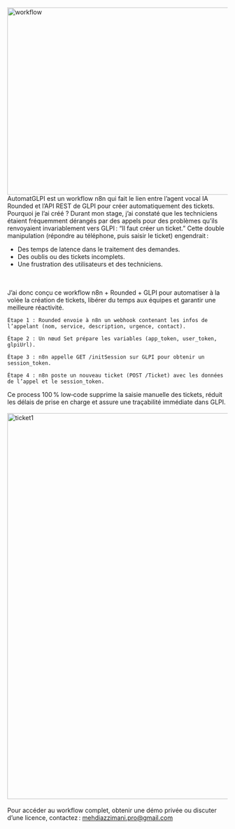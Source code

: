
<br><img width="861" height="428" alt="workflow" src="https://github.com/user-attachments/assets/ad684380-fce4-4d29-854a-8a3194f5ec77" />
<br>
AutomatGLPI est un workflow n8n qui fait le lien entre l’agent vocal IA Rounded et l’API REST de GLPI pour créer automatiquement des tickets.
<br>
Pourquoi je l’ai créé ?
Durant mon stage, j’ai constaté que les techniciens étaient fréquemment dérangés par des appels pour des problèmes qu’ils renvoyaient invariablement vers GLPI : “Il faut créer un ticket.” Cette double manipulation (répondre au téléphone, puis saisir le ticket) engendrait :
   - Des temps de latence dans le traitement des demandes.
   - Des oublis ou des tickets incomplets.
   - Une frustration des utilisateurs et des techniciens.
<br>     
<br>
J’ai donc conçu ce workflow n8n + Rounded + GLPI pour automatiser à la volée la création de tickets, libérer du temps aux équipes et garantir une meilleure réactivité.

    Étape 1 : Rounded envoie à n8n un webhook contenant les infos de l’appelant (nom, service, description, urgence, contact).

    Étape 2 : Un nœud Set prépare les variables (app_token, user_token, glpiUrl).

    Étape 3 : n8n appelle GET /initSession sur GLPI pour obtenir un session_token.

    Étape 4 : n8n poste un nouveau ticket (POST /Ticket) avec les données de l’appel et le session_token.

Ce process 100 % low‑code supprime la saisie manuelle des tickets, réduit les délais de prise en charge et assure une traçabilité immédiate dans GLPI.
<br>
<br>
<img width="1175" height="882" alt="ticket1" src="https://github.com/user-attachments/assets/557cb492-a58e-4f21-828e-a26d9c9be12d" />
<br>
<br>
Pour accéder au workflow complet, obtenir une démo privée ou discuter d’une licence, contactez : mehdiazzimani.pro@gmail.com


